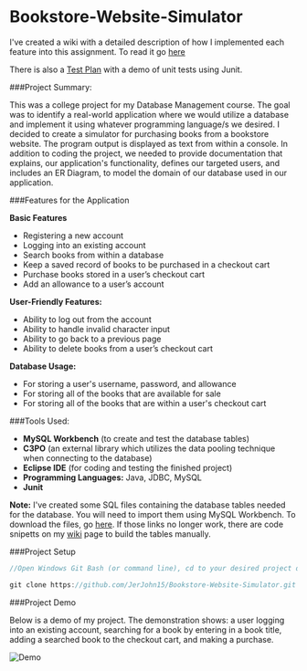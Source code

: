 # Bookstore-Website-Simulator

I've created a wiki with a detailed description of how I implemented each feature into this assignment. To read it go [here](https://github.com/JerJohn15/Bookstore-Website-Simulator/wiki/Design-Plan)

There is also a [Test Plan](https://github.com/JerJohn15/Bookstore-Website-Simulator/wiki/Test-Plan) with a demo of unit tests using Junit.

###Project Summary:

This was a college project for my Database Management course. The goal was to identify a real-world application where we would utilize a database and implement it using whatever programming language/s we desired. I decided to create a simulator for purchasing books from a bookstore website. The program output is displayed as text from within a console.  In addition to coding the project, we needed to provide documentation that explains, our application's functionality, defines our targeted users, and includes an ER Diagram, to model the domain of our database used in our application.


###Features for the Application

**Basic Features**

-	Registering a new account
-	Logging into an existing account
-	Search books from within a database
-	Keep a saved record of books to be purchased in a checkout cart
-	Purchase books stored in a user’s checkout cart
-	Add an allowance to a user’s account

**User-Friendly Features:**

-	Ability to log out from the account
-	Ability to handle invalid character input
-	Ability to go back to a previous page  
-	Ability to delete books from a user’s checkout cart

**Database Usage:**

- For storing a user's username, password, and allowance
-  For storing all of the books that are available for sale
- For storing all of the books that are within a user's checkout cart

###Tools Used:

-	**MySQL Workbench** (to create and test the database tables)
-	**C3PO** (an external library which utilizes the data pooling technique when connecting to the database)
-	**Eclipse IDE** (for coding and testing the finished project)
-	**Programming Languages:** Java, JDBC, MySQL
- **Junit**

**Note:** I've created some SQL files containing the database tables needed for the database. You will need to import them using MySQL Workbench. To download the files, go [here](https://drive.google.com/folderview?id=0B_Mzb0tpEYLWeGcyMHc3cFFlZ3M&usp=sharing). If those links no longer work, there are code snipetts on my [wiki](https://github.com/JerJohn15/Bookstore-Website-Simulator/wiki/MySQL-Table-Specs) page to build the tables manually.


###Project Setup

```java
//Open Windows Git Bash (or command line), cd to your desired project directory, and type

git clone https://github.com/JerJohn15/Bookstore-Website-Simulator.git

```


###Project Demo

Below is a demo of my project. The demonstration shows: a user logging into
an existing account, searching for a book by entering in a book title, adding
a searched book to the checkout cart, and making a purchase.

![Demo](https://media.giphy.com/media/l0NwynxaONw6paOly/giphy.gif)
